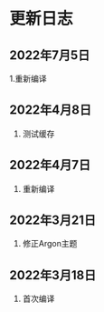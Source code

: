 # 更新日志

## 2022年7月5日

1.重新编译

## 2022年4月8日

1. 测试缓存

## 2022年4月7日

1. 重新编译

## 2022年3月21日

1. 修正Argon主题

## 2022年3月18日

1. 首次编译
